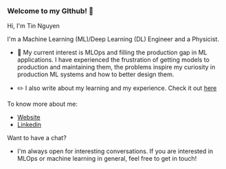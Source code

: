 ### Welcome to my GIthub! 👋

Hi, I'm Tin Nguyen

I'm a Machine Learning (ML)/Deep Learning (DL) Engineer and a Physicist.

- 🌱 My current interest is MLOps and filling the production gap in ML applications. I have experienced the frustration of getting models to production and maintaining them, the problems inspire my curiosity in production ML systems and how to better design them.

- ✏️ I also write about my learning and my experience. Check it out [here](https://tintn.github.io/posts/)

To know more about me:
- [Website](https://tintn.github.io/)
- [Linkedin](https://www.linkedin.com/in/trung-tin-nguyen/)

Want to have a chat?
- I'm always open for interesting conversations. If you are interested in MLOps or machine learning in general, feel free to get in touch!

<!--
**tintn/tintn** is a ✨ _special_ ✨ repository because its `README.md` (this file) appears on your GitHub profile.

Here are some ideas to get you started:

- 🔭 I’m currently working on ...
- 🌱 I’m currently learning ...
- 👯 I’m looking to collaborate on ...
- 🤔 I’m looking for help with ...
- 💬 Ask me about ...
- 📫 How to reach me: ...
- 😄 Pronouns: ...
- ⚡ Fun fact: ...
-->
